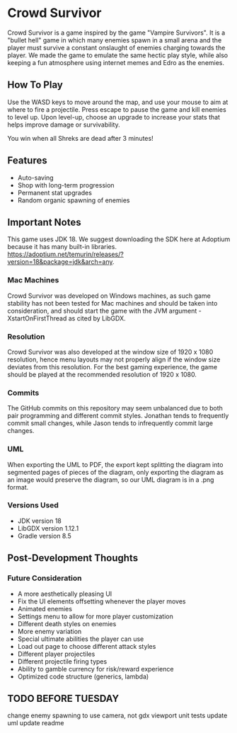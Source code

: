 # Crowd Survivor

Crowd Survivor is a game inspired by the game "Vampire Survivors". It is a "bullet hell" game in which many enemies
spawn in a small arena and the player must survive a constant onslaught of enemies charging towards the player.
We made the game to emulate the same hectic play style, while also keeping a fun atmosphere using internet memes and
Edro as the enemies.

## How To Play

Use the WASD keys to move around the map, and use your mouse to aim at where to fire a projectile. Press escape to pause
the game and kill enemies to level up. Upon level-up, choose an upgrade to increase your stats that helps improve damage
or survivability.

You win when all Shreks are dead after 3 minutes!

## Features

- Auto-saving
- Shop with long-term progression
- Permanent stat upgrades
- Random organic spawning of enemies

## Important Notes

This game uses JDK 18. We suggest downloading the SDK here at Adoptium because it has many built-in libraries.
https://adoptium.net/temurin/releases/?version=18&package=jdk&arch=any.

### Mac Machines

Crowd Survivor was developed on Windows machines, as such game stability has not been tested for Mac machines and should
be taken into consideration, and should start the game with the JVM argument -XstartOnFirstThread as cited by LibGDX.

### Resolution

Crowd Survivor was also developed at the window size of 1920 x 1080 resolution, hence menu layouts may not properly
align if the window size deviates from this resolution. For the best gaming experience, the game should be played at the
recommended resolution of 1920 x 1080.

### Commits

The GitHub commits on this repository may seem unbalanced due to both pair programming and different commit styles.
Jonathan tends to frequently commit small changes, while Jason tends to infrequently commit large changes.

### UML

When exporting the UML to PDF, the export kept splitting the diagram into segmented pages of pieces of the diagram, 
only exporting the diagram as an image would preserve the diagram, so our UML diagram is in a .png format.

### Versions Used

- JDK version 18
- LibGDX version 1.12.1
- Gradle version 8.5

## Post-Development Thoughts

### Future Consideration

- A more aesthetically pleasing UI
- Fix the UI elements offsetting whenever the player moves
- Animated enemies
- Settings menu to allow for more player customization
- Different death styles on enemies
- More enemy variation
- Special ultimate abilities the player can use
- Load out page to choose different attack styles
- Different player projectiles
- Different projectile firing types
- Ability to gamble currency for risk/reward experience
- Optimized code structure (generics, lambda)

## TODO BEFORE TUESDAY

change enemy spawning to use camera, not gdx viewport
unit tests
update uml
update readme



